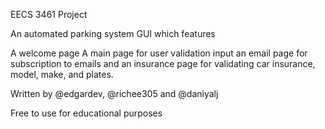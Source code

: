 EECS 3461 Project 

An automated parking system GUI which features 

A welcome page
A main page for user validation input
an email page for subscription to emails
and an insurance page for validating car
insurance, model, make, and plates.


Written by @edgardev, @richee305 and 
@daniyalj

Free to use for educational purposes